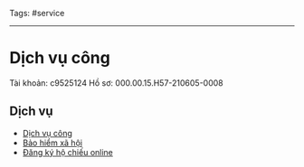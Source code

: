 Tags: #service

---

# Dịch vụ công

Tài khoản: c9525124
Hồ sơ: 000.00.15.H57-210605-0008

## Dịch vụ

- [Dịch vụ công](https://dichvucong.baohiemxahoi.gov.vn)
- [Bảo hiểm xã hội](https://baohiemxahoi.gov.vn/Pages/default.aspx)
- [Đăng ký hộ chiếu online](http://kbtt.catphcm.bocongan.gov.vn/hochieu)